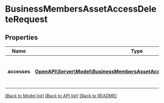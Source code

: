 # BusinessMembersAssetAccessDeleteRequest

## Properties
Name | Type | Description | Notes
------------ | ------------- | ------------- | -------------
**accesses** | [**OpenAPI\Server\Model\BusinessMembersAssetAccessDeleteRequestAccessesInner**](BusinessMembersAssetAccessDeleteRequestAccessesInner.md) | List of members asset access to be deleted | 

[[Back to Model list]](../README.md#documentation-for-models) [[Back to API list]](../README.md#documentation-for-api-endpoints) [[Back to README]](../README.md)


